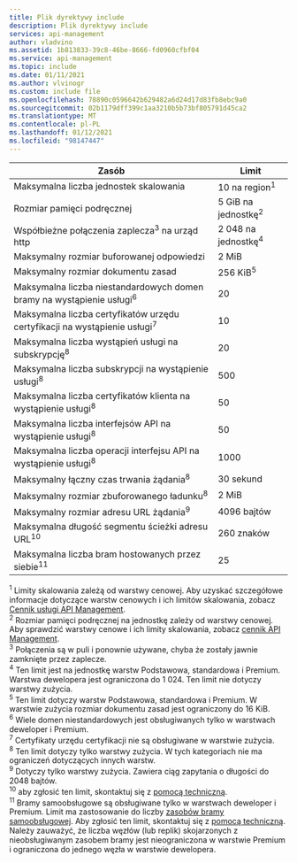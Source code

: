 ```yaml
---
title: Plik dyrektywy include
description: Plik dyrektywy include
services: api-management
author: vladvino
ms.assetid: 1b813833-39c8-46be-8666-fd0960cfbf04
ms.service: api-management
ms.topic: include
ms.date: 01/11/2021
ms.author: vlvinogr
ms.custom: include file
ms.openlocfilehash: 78890c0596642b629482a6d24d17d83fb8ebc9a0
ms.sourcegitcommit: 02b1179dff399c1aa3210b5b73bf805791d45ca2
ms.translationtype: MT
ms.contentlocale: pl-PL
ms.lasthandoff: 01/12/2021
ms.locfileid: "98147447"
---
```

| Zasób | Limit |
| ---------------------------------------------------------------------- | -------------------------- |
| Maksymalna liczba jednostek skalowania | 10 na region<sup>1</sup> |
| Rozmiar pamięci podręcznej | 5 GiB na jednostkę<sup>2</sup> |
| Współbieżne połączenia zaplecza<sup>3</sup> na urząd http | 2 048 na jednostkę<sup>4</sup> |
| Maksymalny rozmiar buforowanej odpowiedzi | 2 MiB |
| Maksymalny rozmiar dokumentu zasad | 256 KiB<sup>5</sup> |
| Maksymalna liczba niestandardowych domen bramy na wystąpienie usługi<sup>6</sup> | 20 |
| Maksymalna liczba certyfikatów urzędu certyfikacji na wystąpienie usługi<sup>7</sup> | 10 |
| Maksymalna liczba wystąpień usługi na subskrypcję<sup>8</sup> | 20 |
| Maksymalna liczba subskrypcji na wystąpienie usługi<sup>8</sup> | 500 |
| Maksymalna liczba certyfikatów klienta na wystąpienie usługi<sup>8</sup> | 50 |
| Maksymalna liczba interfejsów API na wystąpienie usługi<sup>8</sup> | 50 |
| Maksymalna liczba operacji interfejsu API na wystąpienie usługi<sup>8</sup> | 1000 |
| Maksymalny łączny czas trwania żądania<sup>8</sup> | 30 sekund |
| Maksymalny rozmiar zbuforowanego ładunku<sup>8</sup> | 2 MiB |
| Maksymalny rozmiar adresu URL żądania<sup>9</sup> | 4096 bajtów |
| Maksymalna długość segmentu ścieżki adresu URL<sup>10</sup> | 260 znaków |
| Maksymalna liczba bram hostowanych przez siebie<sup>11</sup> | 25 |

<sup>1</sup> Limity skalowania zależą od warstwy cenowej. Aby uzyskać szczegółowe informacje dotyczące warstw cenowych i ich limitów skalowania, zobacz [Cennik usługi API Management](https://azure.microsoft.com/pricing/details/api-management/).<br/>
<sup>2</sup> Rozmiar pamięci podręcznej na jednostkę zależy od warstwy cenowej. Aby sprawdzić warstwy cenowe i ich limity skalowania, zobacz [cennik API Management](https://azure.microsoft.com/pricing/details/api-management/).<br/>
<sup>3</sup> Połączenia są w puli i ponownie używane, chyba że zostały jawnie zamknięte przez zaplecze.<br/>
<sup>4</sup> Ten limit jest na jednostkę warstw Podstawowa, standardowa i Premium. Warstwa dewelopera jest ograniczona do 1 024. Ten limit nie dotyczy warstwy zużycia.<br/>
<sup>5</sup> Ten limit dotyczy warstw Podstawowa, standardowa i Premium. W warstwie zużycia rozmiar dokumentu zasad jest ograniczony do 16 KiB.<br/>
<sup>6</sup> Wiele domen niestandardowych jest obsługiwanych tylko w warstwach deweloper i Premium.<br/>
<sup>7</sup> Certyfikaty urzędu certyfikacji nie są obsługiwane w warstwie zużycia.<br/>
<sup>8</sup> Ten limit dotyczy tylko warstwy zużycia. W tych kategoriach nie ma ograniczeń dotyczących innych warstw.<br/>
<sup>9</sup> Dotyczy tylko warstwy zużycia. Zawiera ciąg zapytania o długości do 2048 bajtów.<br/>
<sup>10</sup> aby zgłosić ten limit, skontaktuj się z [pomocą techniczną](https://azure.microsoft.com/support/options/).<br/>
<sup>11</sup> Bramy samoobsługowe są obsługiwane tylko w warstwach deweloper i Premium. Limit ma zastosowanie do liczby [zasobów bramy samoobsługowej](/rest/api/apimanagement/2019-12-01/gateway). Aby zgłosić ten limit, skontaktuj się z [pomocą techniczną](https://azure.microsoft.com/support/options/). Należy zauważyć, że liczba węzłów (lub replik) skojarzonych z nieobsługiwanym zasobem bramy jest nieograniczona w warstwie Premium i ograniczona do jednego węzła w warstwie dewelopera.